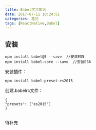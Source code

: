 ```yaml
---
title: Babel学习笔记
date: 2017-07-11 10:24:51
categories: 笔记
tags: [ReactNative,Babel]
---
```


## 安装
```
npm install babel@5 --save  //安装ES5
npm install babel-core --save  //安装ES6
```
<!--more-->
安装插件：
```
npm install babel-preset-es2015
```

创建.babelrc文件：
```
{
"presets": ["es2015"]
}
```

## 
待补充
